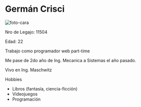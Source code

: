 # Germán Crisci

![foto-cara](https://user-images.githubusercontent.com/80921200/111789788-4ba23a80-88a0-11eb-9f37-3877afd1a8b7.png)

Nro de Legajo: 11504

Edad: 22

Trabajo como programador web part-time

Me pase de 2do año de Ing. Mecanica a Sistemas el año pasado.

Vivo en Ing. Maschwitz

Hobbies
 - Libros (fantasía, ciencia-ficción)
 - Videojuegos
 - Programación
